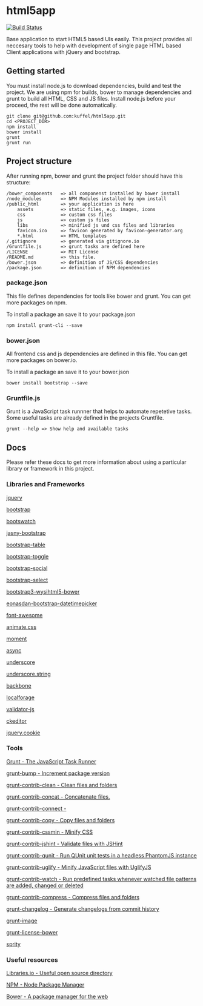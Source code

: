 # html5app

[![Build Status](https://travis-ci.org/kuffel/html5app.svg?branch=master)](https://travis-ci.org/kuffel/html5app)

Base application to start HTML5 based UIs easily. This project provides all neccesary tools to help with development of single page HTML based Client applications with jQuery and bootstrap.

## Getting started

You must install node.js to download dependencies, build and test the project. We are using npm for builds, bower to manage dependencies and grunt to build all HTML, CSS and JS files. Install node.js before your proceed, the rest will be done automatically.

    git clone git@github.com:kuffel/html5app.git
    cd <PROJECT_DIR>
    npm install
    bower install
    grunt
    grunt run


## Project structure

After running npm, bower and grunt the project folder should have this structure:

    /bower_components   => all componenst installed by bower install
    /node_modules       => NPM Modules installed by npm install
    /public_html        => your application is here
        assets          => static files, e.g. images, icons
        css             => custom css files
        js              => custom js files
        libs            => minified js und css files and libraries
        favicon.ico     => favicon generated by favicon-generator.org
        *.html          => HTML templates
    /.gitignore         => generated via gitignore.io
    /Gruntfile.js       => grunt tasks are defined here
    /LICENSE            => MIT License
    /README.md          => this file.
    /bower.json         => definition of JS/CSS dependencies
    /package.json       => definition of NPM dependencies


### package.json

This file defines dependencies for tools like bower and grunt. You can get more packages on npm.

To install a package an save it to your package.json

    npm install grunt-cli --save

### bower.json

All frontend css and js dependencies are defined in this file. You can get more packages on bower.io.

To install a package an save it to your bower.json

    bower install bootstrap --save

### Gruntfile.js

Grunt is a JavaScript task runnner that helps to automate repetetive tasks. Some useful tasks are already defined in the projects Gruntfile.

    grunt --help => Show help and available tasks


## Docs

Please refer these docs to get more information about using a particular library or framework in this project.

### Libraries and Frameworks

[jquery](https://jquery.com/)

[bootstrap](http://getbootstrap.com/)

[bootswatch](http://bootswatch.com/)

[jasny-bootstrap](http://www.jasny.net/bootstrap/)

[bootstrap-table](http://bootstrap-table.wenzhixin.net.cn/)

[bootstrap-toggle](http://www.bootstraptoggle.com/)

[bootstrap-social](https://lipis.github.io/bootstrap-social/)

[bootstrap-select](https://silviomoreto.github.io/bootstrap-select/)

[bootstrap3-wysihtml5-bower](https://github.com/Waxolunist/bootstrap3-wysihtml5-bower)

[eonasdan-bootstrap-datetimepicker](https://github.com/Eonasdan/bootstrap-datetimepicker)

[font-awesome](http://fontawesome.io/)

[animate.css](https://daneden.github.io/animate.css/)

[moment](http://momentjs.com/)

[async](http://caolan.github.io/async/)

[underscore](http://underscorejs.org/)

[underscore.string](http://gabceb.github.io/underscore.string.site/)

[backbone](http://backbonejs.org/)

[localforage](https://localforage.github.io/localForage/)

[validator-js](https://github.com/chriso/validator.js)

[ckeditor](http://ckeditor.com/)

[jquery.cookie](https://github.com/carhartl/jquery-cookie)

### Tools

[Grunt - The JavaScript Task Runner](http://gruntjs.com/)

[grunt-bump - Increment package version](https://github.com/vojtajina/grunt-bump)

[grunt-contrib-clean - Clean files and folders](https://github.com/gruntjs/grunt-contrib-clean)

[grunt-contrib-concat - Concatenate files.]()

[grunt-contrib-connect - ](https://github.com/gruntjs/grunt-contrib-concat)

[grunt-contrib-copy - Copy files and folders](https://github.com/gruntjs/grunt-contrib-copy)

[grunt-contrib-cssmin - Minify CSS](https://github.com/gruntjs/grunt-contrib-cssmin)

[grunt-contrib-jshint - Validate files with JSHint](https://github.com/gruntjs/grunt-contrib-jshint)

[grunt-contrib-qunit - Run QUnit unit tests in a headless PhantomJS instance](https://github.com/gruntjs/grunt-contrib-qunit)

[grunt-contrib-uglify - Minify JavaScript files with UglifyJS](https://github.com/gruntjs/grunt-contrib-uglify)

[grunt-contrib-watch - Run predefined tasks whenever watched file patterns are added, changed or deleted](https://github.com/gruntjs/grunt-contrib-watch)

[grunt-contrib-compress - Compress files and folders](https://github.com/gruntjs/grunt-contrib-compress)

[grunt-changelog - Generate changelogs from commit history](https://github.com/ericmatthys/grunt-changelog)

[grunt-image](https://www.npmjs.com/package/grunt-image)

[grunt-license-bower](https://www.npmjs.com/package/grunt-license-bower)

[sprity](https://www.npmjs.com/package/sprity)

### Useful resources

[Libraries.io - Useful open source directory](https://libraries.io/)

[NPM - Node Package Manager](https://www.npmjs.com/)

[Bower - A package manager for the web](https://bower.io/)
